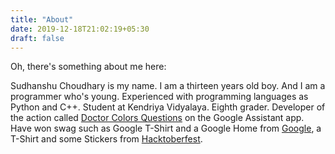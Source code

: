 ```yaml
---
title: "About"
date: 2019-12-18T21:02:19+05:30
draft: false
---
```


Oh, there's something about me here:

 Sudhanshu Choudhary is my name. I am a thirteen years old boy. And I am a programmer who's young. Experienced with programming languages as Python and C++. Student at Kendriya Vidyalaya. Eighth grader. Developer of the action called [Doctor Colors Questions](https://assistant.google.com/services/a/uid/000000ff4bd587f6?hl=en) on the Google Assistant app. Have won swag such as Google T-Shirt and a Google Home from [Google](https://www.google.com), a T-Shirt and some Stickers from [Hacktoberfest](https://hacktoberfest.digitalocean.com/).